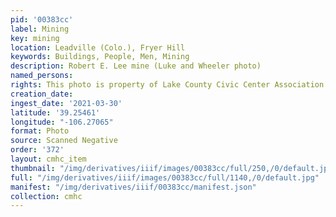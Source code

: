 ```yaml
---
pid: '00383cc'
label: Mining
key: mining
location: Leadville (Colo.), Fryer Hill
keywords: Buildings, People, Men, Mining
description: Robert E. Lee mine (Luke and Wheeler photo)
named_persons: 
rights: This photo is property of Lake County Civic Center Association.
creation_date: 
ingest_date: '2021-03-30'
latitude: '39.25461'
longitude: "-106.27065"
format: Photo
source: Scanned Negative
order: '372'
layout: cmhc_item
thumbnail: "/img/derivatives/iiif/images/00383cc/full/250,/0/default.jpg"
full: "/img/derivatives/iiif/images/00383cc/full/1140,/0/default.jpg"
manifest: "/img/derivatives/iiif/00383cc/manifest.json"
collection: cmhc
---
```

